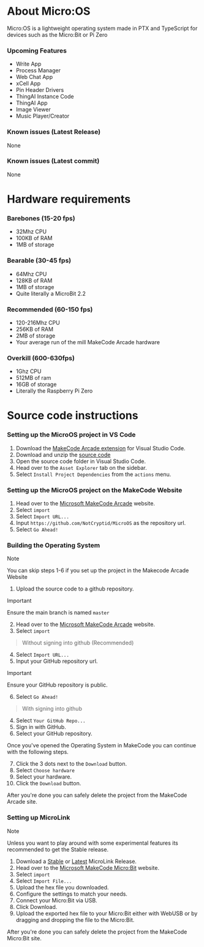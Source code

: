 # About Micro:OS
Micro:OS is a lightweight operating system made in PTX and TypeScript for devices such as the Micro:Bit or Pi Zero
### Upcoming Features
- Write App
- Process Manager
- Web Chat App
- xCell App
- Pin Header Drivers
- ThingAI Instance Code
- ThingAI App
- Image Viewer
- Music Player/Creator
### Known issues (Latest Release)
None
### Known issues (Latest commit)
None

# Hardware requirements
### Barebones (15-20 fps)
- 32Mhz CPU
- 100KB of RAM
- 1MB of storage
### Bearable (30-45 fps)
- 64Mhz CPU
- 128KB of RAM
- 1MB of storage
- Quite literally a MicroBit 2.2
### Recommended (60-150 fps)
- 120-216Mhz CPU
- 256KB of RAM
- 2MB of storage
- Your average run of the mill MakeCode Arcade hardware
### Overkill (600-630fps)
- 1Ghz CPU
- 512MB of ram
- 16GB of storage
- Literally the Raspberry Pi Zero
# Source code instructions
### Setting up the MicroOS project in VS Code
1. Download the [MakeCode Arcade extension](https://marketplace.visualstudio.com/items?itemName=ms-edu.pxt-vscode-web) for Visual Studio Code.
2. Download and unzip the [source code](https://github.com/NotCryptid/MicroOS/archive/refs/heads/master.zip)
3. Open the source code folder in Visual Studio Code.
4. Head over to the ```Asset Explorer``` tab on the sidebar.
5. Select ```Install Project Dependencies``` from the ```actions``` menu.
### Setting up the MicroOS project on the MakeCode Website
1. Head over to the [Microsoft MakeCode Arcade](https://arcade.makecode.com/) website.
2. Select ```import```
3. Select ```Import URL...```
4. Input ```https://github.com/NotCryptid/MicroOS``` as the repository url.
5. Select ```Go Ahead!```
### Building the Operating System
> [!NOTE]
> You can skip steps 1-6 if you set up the project in the Makecode Arcade Website
1. Upload the source code to a github repository.
> [!IMPORTANT]
> Ensure the main branch is named ```master```
2. Head over to the [Microsoft MakeCode Arcade](https://arcade.makecode.com/) website.
3. Select ```import```
> Without signing into github (Recommended)
4. Select ```Import URL...```
5. Input your GitHub repository url.
> [!IMPORTANT]
> Ensure your GitHub repository is public.
6. Select ```Go Ahead!```
> With signing into github
4. Select ```Your GitHub Repo...```
5. Sign in with GitHub.
6. Select your GitHub repository.

Once you've opened the Operating System in MakeCode you can continue with the following steps.

7. Click the 3 dots next to the ```Download``` button.
8. Select ```Choose hardware```
9. Select your hardware.
10. Click the ```Download``` button.

After you're done you can safely delete the project from the MakeCode Arcade site.

### Setting up MicroLink
> [!NOTE]
> Unless you want to play around with some experimental features its recommended to get the Stable release.
1. Download a [Stable](https://github.com/NotCryptid/MicroOS/tree/master/MicroLink/MicroLink%20Stable.hex) or [Latest](https://github.com/NotCryptid/MicroOS/tree/master/MicroLink/MicroLink%20Latest.hex) MicroLink Release.
2. Head over to the [Microsoft MakeCode Micro:Bit](https://makecode.microbit.org/) website.
3. Select ```import```
4. Select ```Import File...```
5. Upload the hex file you downloaded.
6. Configure the settings to match your needs.
7. Connect your Micro:Bit via USB.
8. Click Download.
9. Upload the exported hex file to your Micro:Bit either with WebUSB or by dragging and dropping the file to the Micro:Bit.

After you're done you can safely delete the project from the MakeCode Micro:Bit site.
